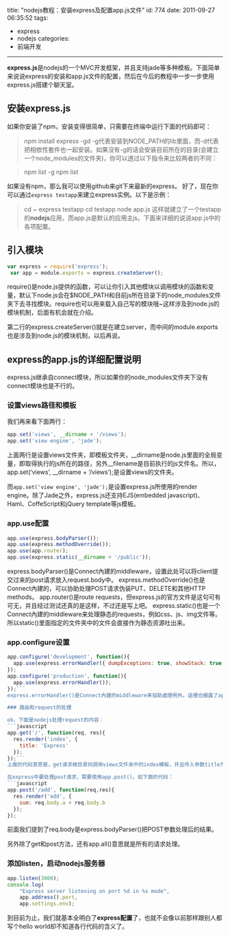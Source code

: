 title: "nodejs教程：安装express及配置app.js文件"
id: 774
date: 2011-09-27 06:35:52
tags:
- express
- nodejs
categories:
- 前端开发
---

**express.js**是nodejs的一个MVC开发框架，并且支持jade等多种模板。下面简单来说说express的安装和app.js文件的配置，然后在今后的教程中一步一步使用express.js搭建个聊天室。

## 安装express.js

如果你安装了npm，安装变得很简单，只需要在终端中运行下面的代码即可：
> npm install express -gd
-g代表安装到NODE_PATH的lib里面，而-d代表把相依性套件也一起安装。如果沒有-g的话会安装目前所在的目录(会建立一个node_modules的文件夹)，你可以透过以下指令来比较两者的不同：

> npm list -g
> npm list

如果没有npm，那么我可以使用github来git下来最新的express。
好了，现在你可以通过`express testapp`来建立express实例。以下是示例：

> cd ~
> express testapp
> cd testapp
> node app.js
这样就建立了一个testapp的**nodejs**应用，而app.js是默认的应用主js。下面来详细的说说app.js中的各项配置。

## 引入模块

```javascript
var express = require('express');
 var app = module.exports = express.createServer();
```
require()是node.js提供的函数，可以让你引入其他模块以调用模块的函数和变量，默认下node.js会在$NODE_PATH和目前js所在目录下的node_modules文件夹下去寻找模块。require也可以用来载入自己写的模块哦~这样涉及到node.js的模块机制，后面有机会就在介绍。

第二行的express.createServer()就是在建立server，而中间的module.exports也是涉及到node.js的模块机制，以后再说。

## express的app.js的详细配置说明

express.js继承自connect模块，所以如果你的node_modules文件夹下没有connect模块也是不行的。

### 设置views路径和模板

我们再来看下面两行：

```javascript
app.set('views', __dirname + '/views');
app.set('view engine', 'jade');
```
<!--more-->
上面两行是设置views文件夹，即模板文件夹，__dirname是node.js里面的全局变量，即取得执行的js所在的路径，另外__filename是目前执行的js文件名。所以，app.set(‘views’, __dirname + ‘/views’);是设置views的文件夹。

而`app.set('view engine', 'jade');`是设置express.js所使用的render engine。除了Jade之外，express.js还支持EJS(embedded javascript)、Haml、CoffeScript和jQuery template等js模板。

### app.use配置

```javascript
app.use(express.bodyParser());
app.use(express.methodOverride());
app.use(app.router);
app.use(express.static(__dirname + '/public'));
```
express.bodyParser()是Connect內建的middleware，设置此处可以将client提交过来的post请求放入request.body中。
express.methodOverride()也是Connect內建的，可以协助处理POST请求伪装PUT、DELETE和其他HTTP methods。
app.router()是route requests，但express.js的官方文件是这句可有可无，并且经过测试还真的是这样，不过还是写上吧。
express.static()也是一个Connect內建的middleware来处理静态的requests，例如css、js、img文件等。所以static()里面指定的文件夹中的文件会直接作为静态资源吐出来。

### app.configure设置

```javascript
app.configure('development', function(){
  app.use(express.errorHandler({ dumpExceptions: true, showStack: true }));
});
app.configure('production', function(){
  app.use(express.errorHandler());
});```
express.errorHandler()是Connect內建的middleware来協助處理例外。這裡也揭露了app.configure()的令一个用法，第一个參數是node.js的環境設定，如此我們就可以設定在不同的執行環境使用不同程度的dump。PS：node.js是透過NODE_ENV這个環境變數来取得環境設定，e.g.:在命令列，NODE_ENV=production node app.js就可以進入production環境。

### 路由和request的处理

ok，下面是nodejs处理request的内容：
```javascript
app.get('/', function(req, res){
  res.render('index', {
    title: 'Express'
  });
});```
上面的代码意思是，get请求根目录则调用views文件夹中的index模板，并且传入参数title为“Express”，这个title就可以在模板文件中直接使用。

在express中要处理post请求，需要使用app.post()。如下面的代码：
```javascript
app.post('/add', function(req,res){
  res.render('add', {
    sum: req.body.a + req.body.b
  });
});
```
前面我们提到了req.body是express.bodyParser()把POST参数处理后的结果。

另外除了get和post方法，还有app.all()意思就是所有的请求处理。

### 添加listen，启动nodejs服务器

```javascript
app.listen(3000);
console.log(
    "Express server listening on port %d in %s mode",
    app.address().port,
    app.settings.env);
```
到目前为止，我们就基本全明白了**express配置**了，也就不会像以前那样跟别人都写个hello world却不知道各行代码的含义了。

